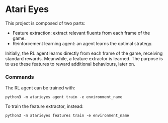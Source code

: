 # Atari Eyes

This project is composed of two parts:
- Feature extraction: extract relevant fluents from each frame of the game.
- Reinforcement learning agent: an agent learns the optimal strategy.

Initially, the RL agent learns directly from each frame of the game, receiving standard rewards. Meanwhile, a feature extractor is learned. The purpose is to use these features to reward additional behaviours, later on.

### Commands

The RL agent can be trained with:
```
python3 -m atarieyes agent train -e environment_name
```
To train the feature extractor, instead:
```
python3 -m atarieyes features train -e environment_name
```
